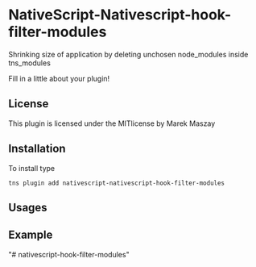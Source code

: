 # NativeScript-Nativescript-hook-filter-modules
Shrinking size of application by deleting unchosen node_modules inside tns_modules

Fill in a little about your plugin!

## License
This plugin is licensed under the MITlicense by Marek Maszay

## Installation
To install type

```
tns plugin add nativescript-nativescript-hook-filter-modules
```

## Usages

## Example

"# nativescript-hook-filter-modules" 
